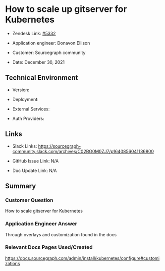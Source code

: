 

# How to scale up gitserver for Kubernetes



- Zendesk Link: [#5332](https://sourcegraph.zendesk.com/agent/tickets/5332)

- Application engineer: Donavon Ellison

- Customer: Sourcegraph community

- Date: December 30, 2021



## Technical Environment

- Version: ​

- Deployment:

- External Services:

- Auth Providers:





## Links
- Slack Links: https://sourcegraph-community.slack.com/archives/C02BG0M0ZJ7/p1640856041136800

- GitHub Issue Link: N/A

- Doc Update Link: N/A



## Summary

### Customer Question

How to scale gitserver for Kubernetes 
### Application Engineer Answer

Through overlays and customization found in the docs

### Relevant Docs Pages Used/Created

https://docs.sourcegraph.com/admin/install/kubernetes/configure#customizations
